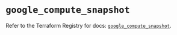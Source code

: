 # `google_compute_snapshot`

Refer to the Terraform Registry for docs: [`google_compute_snapshot`](https://registry.terraform.io/providers/hashicorp/google-beta/6.44.0/docs/resources/google_compute_snapshot).
